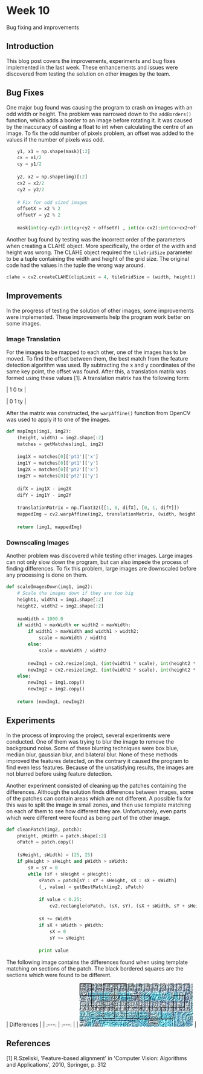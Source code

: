 # Week 10
Bug fixing and improvements

## Introduction
This blog post covers the improvements, experiments and bug fixes implemented
in the last week. These enhancements and issues were discovered from testing
the solution on other images by the team.

## Bug Fixes
One major bug found was causing the program to crash on images with an odd width
or height. The problem was narrowed down to the `addBorders()` function, which
adds a border to an image before rotating it. It was caused by the inaccuracy of
casting a float to int when calculating the centre of an image. To fix the odd
number of pixels problem, an offset was added to the values if the number of pixels
was odd.

```python
    y1, x1 = np.shape(mask)[:2]
    cx = x1/2
    cy = y1/2

    y2, x2 = np.shape(img)[:2]
    cx2 = x2/2
    cy2 = y2/2

    # Fix for odd sized images
    offsetX = x2 % 2
    offsetY = y2 % 2

    mask[int(cy-cy2):int(cy+cy2 + offsetY) , int(cx-cx2):int(cx+cx2+offsetY)] = img[0:y2, 0:x2]
```

Another bug found by testing was the incorrect order of the parameters when creating
a CLAHE object. More specifically, the order of the width and height was wrong.
The CLAHE object required the `tileGridSize` parameter to be a tuple containing
the width and height of the grid size. The original code had the values in the tuple
the wrong way around.

```python
clahe = cv2.createCLAHE(clipLimit = 4, tileGridSize = (width, height))
```

## Improvements
In the progress of testing the solution of other images, some improvements were
implemented. These improvements help the program work better on some images.

### Image Translation
For the images to be mapped to each other, one of the images has to be moved.
To find the offset between them, the best match from the feature detection
algorithm was used. By subtracting the x and y coordinates of the same key point,
the offset was found. After this, a translation matrix was formed using these values [1].
A translation matrix has the following form:

| 1 0 tx |

| 0 1 ty |

After the matrix was constructed, the `warpAffine()` function from OpenCV was used
to apply it to one of the images.

```python
def mapImgs(img1, img2):
    (height, width) = img2.shape[:2]
    matches = getMatches(img1, img2)

    img1X = matches[0]['pt1']['x']
    img1Y = matches[0]['pt1']['y']
    img2X = matches[0]['pt2']['x']
    img2Y = matches[0]['pt2']['y']

    difX = img1X - img2X
    difY = img1Y - img2Y

    translationMatrix = np.float32([[1, 0, difX], [0, 1, difY]])
    mappedImg = cv2.warpAffine(img2, translationMatrix, (width, height))

    return (img1, mappedImg)
```

### Downscaling Images
Another problem was discovered while testing other images. Large images can
not only slow down the program, but can also impede the process of finding differences.
To fix this problem, large images are downscaled before any processing is done on them.

```python
def scaleImagesDown(img1, img2):
    # Scale the images down if they are too big
    height1, width1 = img1.shape[:2]
    height2, width2 = img2.shape[:2]

    maxWidth = 1000.0
    if width1 > maxWidth or width2 > maxWidth:
        if width1 > maxWidth and width1 > width2:
            scale = maxWidth / width1
        else:
            scale = maxWidth / width2

        newImg1 = cv2.resize(img1, (int(width1 * scale), int(height2 * scale)), interpolation = cv2.INTER_AREA)
        newImg2 = cv2.resize(img2, (int(width2 * scale), int(height2 * scale)), interpolation = cv2.INTER_AREA)
    else:
        newImg1 = img1.copy()
        newImg2 = img2.copy()

    return (newImg1, newImg2)
```

## Experiments
In the process of improving the project, several experiments were conducted.
One of them was trying to blur the image to remove the background noise. Some of
these blurring techniques were box blue, median blur, gaussian blur, and bilateral blur.
None of these methods improved the features detected, on the contrary it caused the
program to find even less features. Because of the unsatisfying results, the
images are not blurred before using feature detection.

Another experiment consisted of cleaning up the patches containing the differences.
Although the solution finds differences between images, some of the patches can contain
areas which are not different. A possible fix for this was to split the image in
small zones, and then use template matching on each of them to see how different they are.
Unfortunately, even parts which were different were found as being part of the other image.

```python
def cleanPatch(img2, patch):
    pHeight, pWidth = patch.shape[:2]
    oPatch = patch.copy()

    (sHeight, sWidth) = (25, 25)
    if pHeight > sHeight and pWidth > sWidth:
        sX = sY = 0
        while (sY + sHeight < pHeight):
            sPatch = patch[sY : sY + sHeight, sX : sX + sWidth]
            (_, value) = getBestMatch(img2, sPatch)

            if value < 0.25:
                cv2.rectangle(oPatch, (sX, sY), (sX + sWidth, sY + sHeight), (0, 0, 0), 1)

            sX += sWidth
            if sX + sWidth > pWidth:
                sX = 0
                sY += sHeight

            print value
```

The following image contains the differences found when using template matching
on sections of the patch. The black bordered squares are the sections which
were found to be different.

| Differences |
| :---: | :---: |
| <img src="images/cleanPatch.jpg" width="300"> |

## References
[1] R.Szeliski, 'Feature-based alignment' in 'Computer Vision: Algorithms and Applications', 2010, Springer, p. 312
